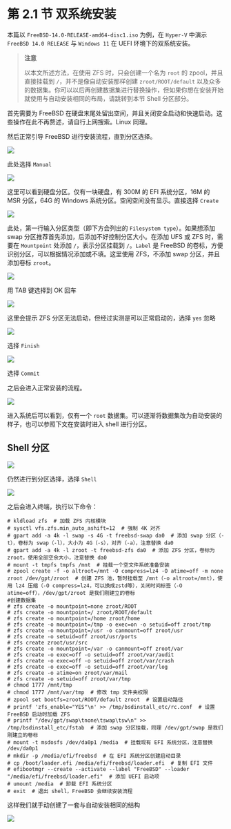 # 第 2.1 节 双系统安装

本篇以 `FreeBSD-14.0-RELEASE-amd64-disc1.iso` 为例，在 `Hyper-V` 中演示 `FreeBSD 14.0 RELEASE` 与 `Windows 11` 在 UEFI 环境下的双系统安装。

> **注意**
>
> 以本文所述方法，在使用 ZFS 时，只会创建一个名为 `root` 的 zpool，并且直接挂载到 `/`，并不是像自动安装那样创建 `zroot/ROOT/default` 以及众多的数据集。你可以以后再创建数据集进行替换操作，但如果你想在安装开始就使用与自动安装相同的布局，请跳转到本节 Shell 分区部分。

首先需要为 FreeBSD 在硬盘末尾处留出空间，并且关闭安全启动和快速启动。这些操作在此不再赘述，请自行上网搜索。Linux 同理。

然后正常引导 FreeBSD 进行安装流程，直到分区选择。

![](../.gitbook/assets/双系统1.png)

此处选择 `Manual`

![](../.gitbook/assets/双系统2.png)

这里可以看到硬盘分区。仅有一块硬盘，有 300M 的 EFI 系统分区，16M 的 MSR 分区，64G 的 Windows 系统分区。空闲空间没有显示。直接选择 `Create`

![](../.gitbook/assets/双系统3.png)

此处，第一行输入分区类型（即下方会列出的 `Filesystem type`）。如果想添加 swap 分区推荐首先添加，后添加不好控制分区大小。在添加 UFS 或 ZFS 时，需要在 `Mountpoint` 处添加 `/`，表示分区挂载到 `/`。`Label` 是 FreeBSD 的卷标，方便识别分区，可以根据情况添加或不填。这里使用 ZFS，不添加 swap 分区，并且添加卷标 `zroot`。

![](../.gitbook/assets/双系统4.png)

用 TAB 键选择到 OK 回车

![](../.gitbook/assets/双系统5.png)

这里会提示 ZFS 分区无法启动，但经过实测是可以正常启动的，选择 `yes` 忽略

![](../.gitbook/assets/双系统6.png)

选择 `Finish`

![](../.gitbook/assets/双系统7.png)

选择 `Commit`

之后会进入正常安装的流程。

![](../.gitbook/assets/双系统8.png)

进入系统后可以看到，仅有一个 `root` 数据集。可以逐渐将数据集改为自动安装的样子，也可以参照下文在安装时进入 shell 进行分区。

## Shell 分区

![](../.gitbook/assets/双系统9.png)

仍然进行到分区选择，选择 `Shell`

![](../.gitbook/assets/双系统10.png)

之后会进入终端，执行以下命令：

```shell-session
# kldload zfs  # 加载 ZFS 内核模块
# sysctl vfs.zfs.min_auto_ashift=12  # 强制 4K 对齐
# gpart add -a 4k -l swap -s 4G -t freebsd-swap da0  # 添加 swap 分区（-t），卷标为 swap（-l），大小为 4G（-s），对齐（-a），注意替换 da0
# gpart add -a 4k -l zroot -t freebsd-zfs da0  # 添加 ZFS 分区，卷标为 zroot，使用全部空余大小，注意替换 da0
# mount -t tmpfs tmpfs /mnt  # 挂载一个空文件系统准备安装
# zpool create -f -o altroot=/mnt -O compress=lz4 -O atime=off -m none zroot /dev/gpt/zroot  # 创建 ZFS 池，暂时挂载至 /mnt（-o altroot=/mnt），使用 lz4 压缩（-O compress=lz4，可以换成zstd等），关闭时间标签（-O atime=off），/dev/gpt/zroot 是我们刚建立的卷标
#创建数据集
# zfs create -o mountpoint=none zroot/ROOT
# zfs create -o mountpoint=/ zroot/ROOT/default
# zfs create -o mountpoint=/home zroot/home
# zfs create -o mountpoint=/tmp -o exec=on -o setuid=off zroot/tmp
# zfs create -o mountpoint=/usr -o canmount=off zroot/usr
# zfs create -o setuid=off zroot/usr/ports
# zfs create zroot/usr/src
# zfs create -o mountpoint=/var -o canmount=off zroot/var
# zfs create -o exec=off -o setuid=off zroot/var/audit
# zfs create -o exec=off -o setuid=off zroot/var/crash
# zfs create -o exec=off -o setuid=off zroot/var/log
# zfs create -o atime=on zroot/var/mail
# zfs create -o setuid=off zroot/var/tmp
# chmod 1777 /mnt/tmp
# chmod 1777 /mnt/var/tmp  # 修改 tmp 文件夹权限
# zpool set bootfs=zroot/ROOT/default zroot  # 设置启动路径
# printf 'zfs_enable="YES"\n' >> /tmp/bsdinstall_etc/rc.conf  # 设置 FreeBSD 启动时加载 ZFS
# printf "/dev/gpt/swap\tnone\tswap\tsw\n" >> /tmp/bsdinstall_etc/fstab  # 添加 swap 分区挂载，同理 /dev/gpt/swap 是我们刚建立的卷标
# mount -t msdosfs /dev/da0p1 /media  # 挂载现有 EFI 系统分区，注意替换 /dev/da0p1
# mkdir -p /media/efi/freebsd  # 在 EFI 系统分区创建启动目录
# cp /boot/loader.efi /media/efi/freebsd/loader.efi  # 复制 EFI 文件
# efibootmgr --create --activate --label "FreeBSD" --loader "/media/efi/freebsd/loader.efi"  # 添加 UEFI 启动项
# umount /media  # 卸载 EFI 系统分区
# exit  # 退出 shell，FreeBSD 会继续安装流程
```

这样我们就手动创建了一套与自动安装相同的结构

![](../.gitbook/assets/双系统11.png)
